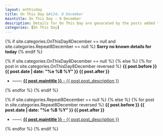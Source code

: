 ```yaml
---
layout: onthisday
title: On This Day &#124; 8 December
maintitle: On This Day — 8 December
description: Details for On This Day are genarated by the posts added to the website so the content is subject to changes/updates over time.
categories: [On This Day]
---
```


{% if site.categories.OnThisDay8December == null and site.categories.Repeat8December == null %}
<strong>Sorry no known details for today</strong>
{% endif %}

{% if site.categories.OnThisDay8December == null %}
{% else %}
{% for post in site.categories.OnThisDay8December reversed %}
<strong>{{ post.before }} {{ post.date | date: "%e %B %Y" }} {{ post.after }}</strong>
<ul>
<li> ——: <a href="{{ post.url }}"><strong>{{ post.maintitle }}</strong> - {{ post.post_description }}</a></li>
</ul>
{% endfor %}
{% endif %}

{% if site.categories.Repeat8December == null %}
{% else %}
{% for post in site.categories.Repeat8December reversed %}
<strong>{{ post.before }} {{ post.date | date: "%e %B %Y" }} {{ post.after }}</strong>
<ul>
<li> ——: <a href="{{ post.url }}"><strong>{{ post.maintitle }}</strong> - {{ post.post_description }}</a></li>
</ul>
{% endfor %}
{% endif %}
